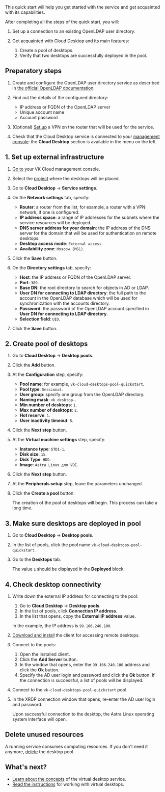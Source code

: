 This quick start will help you get started with the service and get acquainted with its capabilities.

After completing all the steps of the quick start, you will:

1. Set up a connection to an existing OpenLDAP user directory.
1. Get acquainted with Cloud Desktop and its main features:

    1. Create a pool of desktops.
    1. Verify that two desktops are successfully deployed in the pool.

## Preparatory steps

1. Create and configure the OpenLDAP user directory service as described in [the official OpenLDAP documentation](https://www.openldap.org/doc/admin/quickstart.html).
1. Find out the details of the configured directory:

   - IP address or FQDN of the OpenLDAP server
   - Unique account name
   - Account password

1. (Optional) [Set up](/en/networks/vnet/how-to-guides/vpn-tunnel) a VPN on the router that will be used for the service.
1. Check that the Cloud Desktop service is connected to your [management console](https://msk.cloud.vk.com/app/en): the **Cloud Desktop** section is available in the menu on the left.

## 1. Set up external infrastructure

1. [Go to](https://msk.cloud.vk.com/app/en) your VK Cloud management console.
1. Select the [project](/en/tools-for-using-services/account/concepts/projects) where the desktops will be placed.
1. Go to **Cloud Desktop** → **Service settings**.
1. On the **Network settings** tab, specify:

    - **Router**: a router from the list, for example, a router with a VPN network, if one is configured.
    - **IP address space**: a range of IP addresses for the subnets where the service resources will be deployed.
    - **DNS server address for your domain**: the IP address of the DNS server for the domain that will be used for authentication on remote desktops.
    - **Desktop access mode**: `External access`.
    - **Availability zone**: `Moscow (MS1)`.

1. Click the **Save** button.
1. On the **Directory settings** tab, specify:

    - **Host**: the IP address or FQDN of the OpenLDAP server.
    - **Port**: `389`.
    - **Base DN**: the root directory to search for objects in AD or LDAP.
    - **User DN for connecting to LDAP directory**: the full path to the account in the OpenLDAP database which will be used for synchronization with the accounts directory.
    - **Password**: the password of the OpenLDAP account specified in **User DN for connecting to LDAP directory**.
    - **Selection field**: `UID`.

1. Click the **Save** button.

## 2. Create pool of desktops

1. Go to **Cloud Desktop** → **Desktop pools**.
1. Click the **Add** button.
1. At the **Configuration** step, specify:

    - **Pool name**: for example, `vk-cloud-desktops-pool-quickstart`.
    - **Pool type**: `Sessional`.
    - **User group**: specify one group from the OpenLDAP directory.
    - **Naming mask**: `vk_desktop-`.
    - **Min number of desktops**: `1`.
    - **Max number of desktops**: `2`.
    - **Hot reserve**: `1`.
    - **User inactivity timeout**: `5`.

1. Click the **Next step** button.
1. At the **Virtual machine settings** step, specify:

    - **Instance type**: `STD1-1`.
    - **Disk size**: `15`.
    - **Disk Type**: `HDD`.
    - **Image**: `Astra Linux для VDI`.

1. Click the **Next step** button.
1. At the **Peripherals setup** step, leave the parameters unchanged.
1. Click the **Create a pool** button.

   The creation of the pool of desktops will begin. This process can take a long time.

## 3. Make sure desktops are deployed in pool

1. Go to **Cloud Desktop** → **Desktop pools**.
1. In the list of pools, click the pool name `vk-cloud-desktops-pool-quickstart`.
1. Go to the **Desktops** tab.

   The value `1` should be displayed in the **Deployed** block.

## 4. Check desktop connectivity

1. Write down the external IP address for connecting to the pool:

    1. Go to **Cloud Desktop** → **Desktop pools**.
    1. In the list of pools, click **Connection IP address**.
    1. In the list that opens, copy the **External IP address** value.

    In the example, the IP address is `99.166.240.100`.

1. [Download and install](/ru/computing/cloud-desktops/connect/install-vk-client) the client for accessing remote desktops.
1. Connect to the pools:

   1. Open the installed client.
   1. Click the **Add Server** button.
   1. In the window that opens, enter the `99.166.240.100` address and click the **Ok** button.
   1. Specify the AD user login and password and click the **Ok** button. If the connection is successful, a list of pools will be displayed.

1. Connect to the `vk-cloud-desktops-pool-quickstart` pool.
1. In the XRDP connection window that opens, re-enter the AD user login and password.

   Upon successful connection to the desktop, the Astra Linux operating system interface will open.

## Delete unused resources

A running service consumes computing resources. If you don't need it anymore, [delete](../instructions/desktops-pool/manage#delete_pool) the desktop pool.

## What's next?

- [Learn about the concepts](../concepts) of the virtual desktop service.
- [Read the instructions](../instructions/manage-desktops) for working with virtual desktops.
